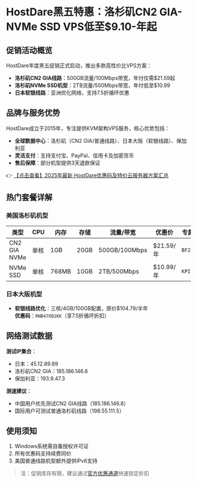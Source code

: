 # HostDare黑五特惠：洛杉矶CN2 GIA-NVMe SSD VPS低至$9.10-年起

## 促销活动概览
HostDare年度黑五促销正式启动，推出多款高性价比VPS方案：
- **洛杉矶CN2 GIA线路**：500GB流量/100Mbps带宽，年付仅需$21.59起
- **洛杉矶NVMe SSD机型**：2TB流量/500Mbps带宽，年付低至$10.99
- **日本软银线路**：亚洲优化网络，支持7.5折循环优惠

## 品牌与服务优势
HostDare成立于2015年，专注提供KVM架构VPS服务，核心优势包括：
- **全球数据中心**：洛杉矶（CN2 GIA/普通线路）、日本大阪（软银线路）、保加利亚
- **灵活支付**：支持支付宝、PayPal、信用卡及加密货币
- **售后保障**：部分机型提供3天退款保证

👉 [【点击查看】2025年最新 HostDare优惠码及特价云服务器方案汇总](https://bit.ly/hostdare)

## 热门套餐详解
### 美国洛杉矶机型
| 类型          | CPU   | 内存  | 存储   | 流量/带宽       | 优惠价       | 专属优惠码   |
|---------------|-------|-------|--------|-----------------|-------------|-------------|
| CN2 GIA NVMe  | 单核  | 1GB   | 20GB   | 500GB/100Mbps   | $21.59/年   | `BF2024`    |
| NVMe SSD      | 单核  | 768MB | 10GB   | 2TB/500Mbps     | $10.99/年   | `KPIVQK1A68`|

### 日本大阪机型
- **软银线路优化**：三核/4GB/100GB配置，原价$104.79/半年  
  **优惠码**：`RNB47OQ1KK`（享7.5折循环折扣）

## 网络测试数据
**测试IP集合**：
- 日本：45.12.89.89
- 洛杉矶CN2 GIA：185.186.146.8
- 保加利亚：193.9.47.3

**测速建议**：
- 中国用户优先测试CN2 GIA线路（185.186.146.8）
- 国际用户可测试普通洛杉矶线路（198.55.111.5）

## 使用须知
1. Windows系统需自备授权许可证
2. 所有优惠码支持续费同价
3. 美国普通线路机型额外提供IPv6支持

> 注：促销库存有限，建议通过[官方优惠通道](https://bit.ly/hostdare)快速锁定折扣
